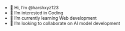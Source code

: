 - 👋 Hi, I’m @harshxyz123
- 👀 I’m interested in Coding
- 🌱 I’m currently learning Web development
- 💞️ I’m looking to collaborate on AI model development

<!---
harshxyz123/harshxyz123 is a ✨ special ✨ repository because its `README.md` (this file) appears on your GitHub profile.
You can click the Preview link to take a look at your changes.
--->
